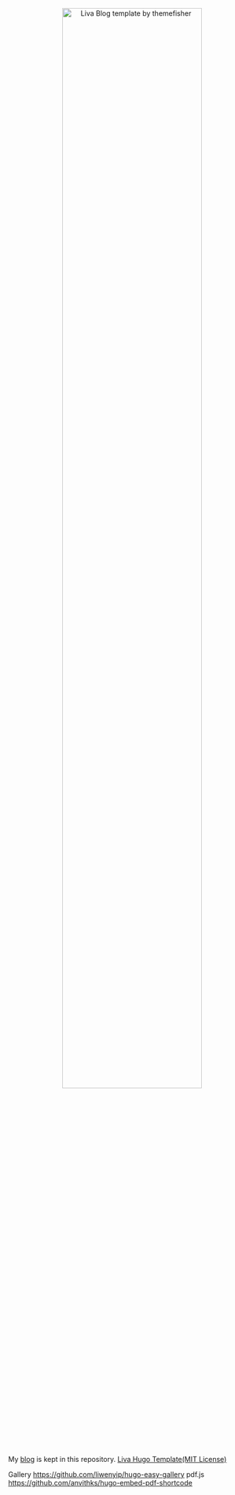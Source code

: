 <div align="center">
  <a href="https://databildung.com"><img src="https://raw.githubusercontent.com/yerzhankaratay/awaytodata/master/images/screenshot.png" width="75%" alt="Liva Blog template by themefisher"><img></a>
</div>

My [blog](https://databildung.com) is kept in this repository.
[Liva Hugo Template(MIT License)](https://gethugothemes.com/products/liva-hugo/)

Gallery
https://github.com/liwenyip/hugo-easy-gallery
pdf.js
https://github.com/anvithks/hugo-embed-pdf-shortcode
